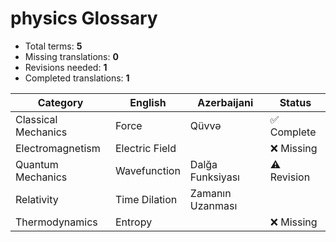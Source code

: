 # physics Glossary

- Total terms: **5**
- Missing translations: **0**
- Revisions needed: **1**
- Completed translations: **1**

| Category | English | Azerbaijani | Status |
|---------|---------|------------|--------|
| Classical Mechanics | Force | Qüvvə | ✅ Complete |
| Electromagnetism | Electric Field |  | ❌ Missing |
| Quantum Mechanics | Wavefunction | Dalğa Funksiyası | ⚠️ Revision |
| Relativity | Time Dilation | Zamanın Uzanması |  |
| Thermodynamics | Entropy |  | ❌ Missing |
